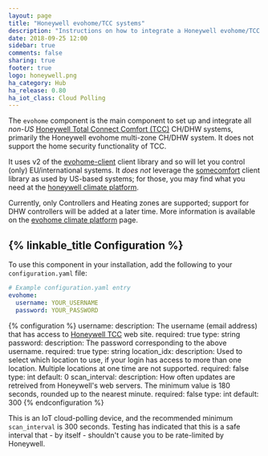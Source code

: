 ```yaml
---
layout: page
title: "Honeywell evohome/TCC systems"
description: "Instructions on how to integrate a Honeywell evohome/TCC system with Home Assistant."
date: 2018-09-25 12:00
sidebar: true
comments: false
sharing: true
footer: true
logo: honeywell.png
ha_category: Hub
ha_release: 0.80
ha_iot_class: Cloud Polling
---
```


The `evohome` component is the main component to set up and integrate all _non-US_ [Honeywell Total Connect Comfort (TCC)](https://international.mytotalconnectcomfort.com/Account/Login) CH/DHW systems, primarily the Honeywell evohome multi-zone CH/DHW system.  It does not support the home security functionality of TCC.

It uses v2 of the [evohome-client](https://github.com/watchforstock/evohome-client) client library and so will let you control (only) EU/international systems. It _does not_ leverage the [somecomfort](https://github.com/kk7ds/somecomfort) client library as used by US-based systems; for those, you may find what you need at the [honeywell climate platform](/components/climate.honeywell/).

Currently, only Controllers and Heating zones are supported; support for DHW controllers will be added at a later time. More information is available on the [evohome climate platform](/components/climate.evohome/) page.

## {% linkable_title Configuration %}

To use this component in your installation, add the following to your `configuration.yaml` file:

```yaml
# Example configuration.yaml entry
evohome:
  username: YOUR_USERNAME
  password: YOUR_PASSWORD
```

{% configuration %}
username:
  description: The username (email address) that has access to [Honeywell TCC](https://international.mytotalconnectcomfort.com/Account/Login) web site.
  required: true
  type: string
password:
  description: The password corresponding to the above username.
  required: true
  type: string
location_idx:
  description: Used to select which location to use, if your login has access to more than one location. Multiple locations at one time are not supported.
  required: false
  type: int
  default: 0
scan_interval:
  description: How often updates are retreived from Honeywell's web servers. The minimum value is 180 seconds, rounded up to the nearest minute.
  required: false
  type: int
  default: 300
{% endconfiguration %}

This is an IoT cloud-polling device, and the recommended minimum `scan_interval` is 300 seconds. Testing has indicated that this is a safe interval that - by itself - shouldn't cause you to be rate-limited by Honeywell.

